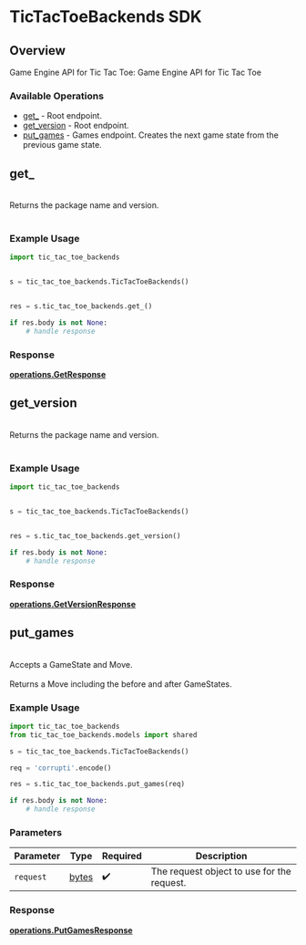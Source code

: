 # TicTacToeBackends SDK


## Overview

Game Engine API for Tic Tac Toe: Game Engine API for Tic Tac Toe

### Available Operations

* [get_](#get_) - Root endpoint.
* [get_version](#get_version) - Root endpoint.
* [put_games](#put_games) - Games endpoint. Creates the next game state from the previous game state.

## get_

<br/>Returns the package name and version.<br/><br/>

### Example Usage

```python
import tic_tac_toe_backends


s = tic_tac_toe_backends.TicTacToeBackends()


res = s.tic_tac_toe_backends.get_()

if res.body is not None:
    # handle response
```


### Response

**[operations.GetResponse](../../models/operations/getresponse.md)**


## get_version

<br/>Returns the package name and version.<br/><br/>

### Example Usage

```python
import tic_tac_toe_backends


s = tic_tac_toe_backends.TicTacToeBackends()


res = s.tic_tac_toe_backends.get_version()

if res.body is not None:
    # handle response
```


### Response

**[operations.GetVersionResponse](../../models/operations/getversionresponse.md)**


## put_games

<br/>Accepts a GameState and Move.<br/><br/>Returns a Move including the before and after GameStates.<br/>

### Example Usage

```python
import tic_tac_toe_backends
from tic_tac_toe_backends.models import shared

s = tic_tac_toe_backends.TicTacToeBackends()

req = 'corrupti'.encode()

res = s.tic_tac_toe_backends.put_games(req)

if res.body is not None:
    # handle response
```

### Parameters

| Parameter                                  | Type                                       | Required                                   | Description                                |
| ------------------------------------------ | ------------------------------------------ | ------------------------------------------ | ------------------------------------------ |
| `request`                                  | [bytes](../../models//.md)                 | :heavy_check_mark:                         | The request object to use for the request. |


### Response

**[operations.PutGamesResponse](../../models/operations/putgamesresponse.md)**

